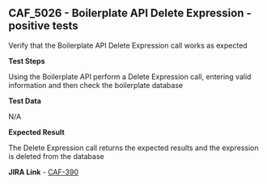 ## CAF_5026 - Boilerplate API Delete Expression - positive tests ##

Verify that the Boilerplate API Delete Expression call works as expected

**Test Steps**

Using the Boilerplate API perform a Delete Expression call, entering valid information and then check the boilerplate database

**Test Data**

N/A

**Expected Result**

The Delete Expression call returns the expected results and the expression is deleted from the database

**JIRA Link** - [CAF-390](https://jira.autonomy.com/browse/CAF-390)

